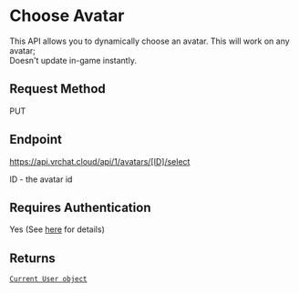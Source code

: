 # Choose Avatar

This API allows you to dynamically choose an avatar. This will work on any avatar;  
Doesn't update in-game instantly.

## Request Method
PUT

## Endpoint
https://api.vrchat.cloud/api/1/avatars/[ID]/select

ID - the avatar id

## Requires Authentication
Yes (See [here](Authorization.md) for details)

## Returns

[`Current User object`](Objects/User.md?id=current-user-object)
